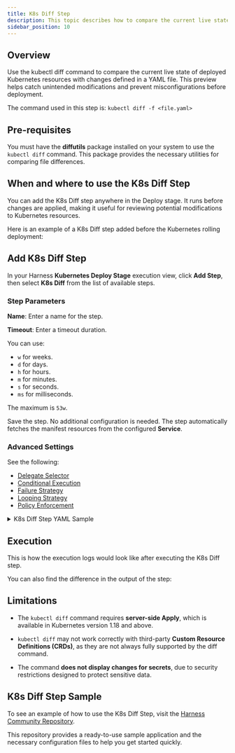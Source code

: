 ```yaml
---
title: K8s Diff Step
description: This topic describes how to compare the current live state deployed Kubernetes resources with the changes defined in a YAML.
sidebar_position: 10
---
```


## Overview

Use the kubectl diff command to compare the current live state of deployed Kubernetes resources with changes defined in a YAML file. This preview helps catch unintended modifications and prevent misconfigurations before deployment.

The command used in this step is: `kubectl diff -f <file.yaml>`

## Pre-requisites

You must have the **diffutils** package installed on your system to use the `kubectl diff` command. This package provides the necessary utilities for comparing file differences.

## When and where to use the K8s Diff Step

You can add the K8s Diff step anywhere in the Deploy stage. It runs before changes are applied, making it useful for reviewing potential modifications to Kubernetes resources.

Here is an example of a K8s Diff step added before the Kubernetes rolling deployment:

<div align="center">
  <DocImage path={require('./static/k8s-diff-1.png')} width="60%" height="60%" title="Click to view full size image" />
</div>

## Add K8s Diff Step

In your Harness **Kubernetes Deploy Stage** execution view, click **Add Step**, then select **K8s Diff** from the list of available steps.

<div align="center">
  <DocImage path={require('./static/k8s-diff-2.png')} width="50%" height="50%" title="Click to view full size image" />
</div>

### Step Parameters

**Name**: Enter a name for the step.

**Timeout**: Enter a timeout duration.

You can use:

- `w` for weeks.
- `d` for days.
- `h` for hours.
- `m` for minutes.
- `s` for seconds.
- `ms` for milliseconds.

The maximum is `53w`. 

Save the step. No additional configuration is needed. The step automatically fetches the manifest resources from the configured **Service**.

### Advanced Settings

See the following:

* [Delegate Selector](/docs/platform/delegates/manage-delegates/select-delegates-with-selectors)
* [Conditional Execution](/docs/platform/pipelines/step-skip-condition-settings)
* [Failure Strategy](/docs/platform/pipelines/failure-handling/define-a-failure-strategy-on-stages-and-steps)
* [Looping Strategy](/docs/platform/pipelines/looping-strategies/looping-strategies-matrix-repeat-and-parallelism)
* [Policy Enforcement](/docs/platform/governance/policy-as-code/harness-governance-overview)

<details>
<summary>K8s Diff Step YAML Sample</summary>

```yaml
- step:
    type: K8sDiff
    name: K8sDiff
    identifier: K8sDiff
    spec: {}
    timeout: 10m
```
</details>

## Execution

This is how the execution logs would look like after executing the K8s Diff step.

<div align="center">
  <DocImage path={require('./static/k8s-diff-3.png')} width="60%" height="60%" title="Click to view full size image" />
</div>

You can also find the difference in the output of the step:

<div align="center">
  <DocImage path={require('./static/k8s-diff-4.png')} width="60%" height="60%" title="Click to view full size image" />
</div>

## Limitations

- The `kubectl diff` command requires **server-side Apply**, which is available in Kubernetes version 1.18 and above.

- `kubectl diff` may not work correctly with third-party **Custom Resource Definitions (CRDs)**, as they are not always fully supported by the diff command.

- The command **does not display changes for secrets**, due to security restrictions designed to protect sensitive data.

## K8s Diff Step Sample

To see an example of how to use the K8s Diff Step, visit the [Harness Community Repository](https://github.com/harness-community/harnesscd-example-apps/tree/master/kubernetes-steps/diff-step).

This repository provides a ready-to-use sample application and the necessary configuration files to help you get started quickly.